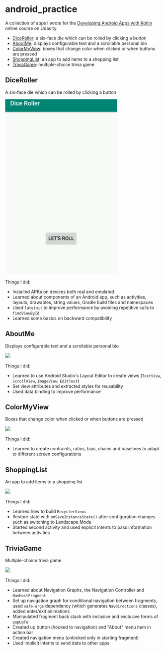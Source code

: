 # android_practice

A collection of apps I wrote for the [Developing Android Apps with Kotlin](https://www.udacity.com/course/developing-android-apps-with-kotlin--ud9012) online course  on Udacity.

* [DiceRoller](#DiceRoller): a six-face die which can be rolled by clicking a button
* [AboutMe](#AboutMe): displays configurable text and a scrollable personal bio
* [ColorMyView](#ColorMyView): boxes that change color when clicked or when buttons are pressed
* [ShoppingList](#ShoppingList): an app to add items to a shopping list
* [TriviaGame](#TriviaGame): multiple-choice trivia game

## DiceRoller
A six-face die which can be rolled by clicking a button

![](./dice_roller.gif)

Things I did:
* Installed APKs on devices both real and emulated
* Learned about components of an Android app, such as activities, layouts, drawables, string values, Gradle build files and namespaces
* Used `lateinit` to improve performance by avoiding repetitive calls to `findViewById`
* Learned some basics on backward compatibility

## AboutMe
Displays configurable text and a scrollable personal bio

![](./about_me.gif)

Things I did:
* Learned to use Android Studio's Layout Editor to create views (`TextView`, `ScrollView`, `ImageView`, `EditText`)
* Set view attributes and extracted styles for reusability
* Used data binding to improve performance

## ColorMyView
Boxes that change color when clicked or when buttons are pressed

![](./color_my_view.gif)

Things I did:
* Learned to create contraints, ratios, bias, chains and baselines to adapt to different screen configurations

## ShoppingList
An app to add items to a shopping list

![](./shopping_list.gif)

Things I did:
* Learned how to build `RecyclerViews`
* Restore state with `onSaveInstanceState()` after configuration changes such as switching to Landscape Mode
* Started second activity and used explicit intents to pass information between activities

## TriviaGame
Multiple-choice trivia game

![](./trivia_game.gif)

Things I did:
* Learned about Navigation Graphs, the Navigation Controller and `NavHostFragment`
* Set up navigation graph for conditional navigation between fragments, used `safe-args` dependency (which generates `NavDirections` classes), added enter/exit animations
* Manipulated fragment back stack with inclusive and exclusive forms of `popUpTo`
* Created up button (hooked to navigation) and "About" menu item in action bar
* Created navigation menu (unlocked only in starting fragment)
* Used implicit intents to send data to other apps

